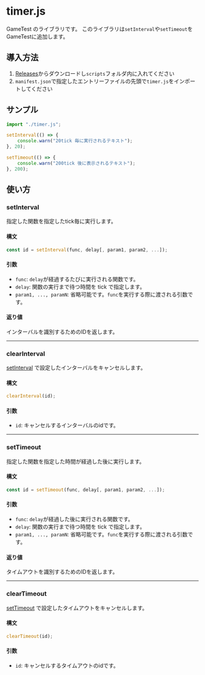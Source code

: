 # timer.js
GameTest のライブラリです。
このライブラリは`setInterval`や`setTimeout`をGameTestに追加します。

## 導入方法
1. [Releases](https://github.com/Lapis256/timer.js/releases)からダウンロードし`scripts`フォルダ内に入れてください
2. `manifest.json`で指定したエントリーファイルの先頭で`timer.js`をインポートしてください

## サンプル
```js
import "./timer.js";

setInterval(() => {
    console.warn("20tick 毎に実行されるテキスト");
}, 20);

setTimeout(() => {
    console.warn("200tick 後に表示されるテキスト");
}, 200);
```

## 使い方
### setInterval
指定した関数を指定したtick毎に実行します。
#### 構文
```js
const id = setInterval(func, delay[, param1, param2, ...]);
```
#### 引数
- `func`: `delay`が経過するたびに実行される関数です。
- `delay`: 関数の実行まで待つ時間を tick で指定します。
- `param1, ..., paramN`: 省略可能です。`func`を実行する際に渡される引数です。
#### 返り値
インターバルを識別するためのIDを返します。

***

### clearInterval
[setInterval](#setinterval) で設定したインターバルをキャンセルします。
#### 構文
```js
clearInterval(id);
```
#### 引数
- `id`: キャンセルするインターバルのidです。

***

### setTimeout
指定した関数を指定した時間が経過した後に実行します。
#### 構文
```js
const id = setTimeout(func, delay[, param1, param2, ...]);
```
#### 引数
- `func`: `delay`が経過した後に実行される関数です。
- `delay`: 関数の実行まで待つ時間を tick で指定します。
- `param1, ..., paramN`: 省略可能です。`func`を実行する際に渡される引数です。
#### 返り値
タイムアウトを識別するためのIDを返します。

***

### clearTimeout
[setTimeout](#settimeout) で設定したタイムアウトをキャンセルします。
#### 構文
```js
clearTimeout(id);
```
#### 引数
- `id`: キャンセルするタイムアウトのidです。

